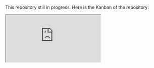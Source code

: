 This repository still in progress.
Here is the Kanban of the repository:
<iframe src="https://bb4hn.notion.site/bb4hn/72ec119d442e422193c00d26ab94bf1c?v=34e7f8c7bd9044778cea57fe73e30e85" >
</iframe>